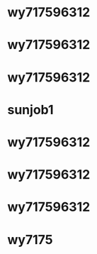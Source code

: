 # wy717596312
# wy717596312
# wy717596312
# sunjob1
# wy717596312
# wy717596312
# wy717596312
# wy7175
